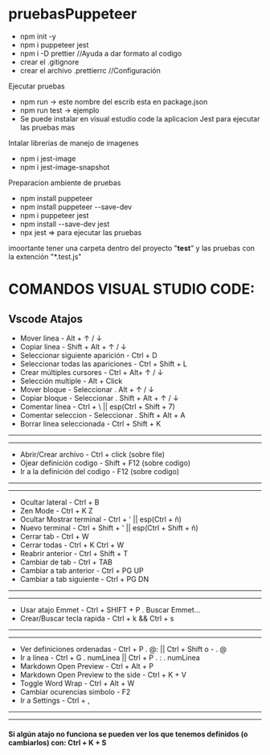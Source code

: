 # pruebasPuppeteer

* npm init -y
* npm i puppeteer jest
* npm i -D prettier //Ayuda a dar formato al codigo
* crear el .gitignore
* crear el archivo .prettierrc //Configuración

Ejecutar pruebas

* npm run <nombreScrib> -> este nombre del escrib esta en package.json
* npm run test -> ejemplo
* Se puede instalar en visual estudio code la aplicacion Jest para ejecutar las pruebas mas

Intalar librerias de manejo de imagenes

* npm i jest-image
* npm i jest-image-snapshot

Preparacion ambiente de pruebas

* npm install puppeteer
* npm install puppeteer --save-dev
* npm i puppeteer jest
* npm install --save-dev jest
* npx jest => para ejecutar las pruebas

imoortante tener una carpeta dentro del proyecto "__test__" y las pruebas con la extención "*.test.js"

# COMANDOS VISUAL STUDIO CODE:


## Vscode Atajos

- Mover linea - Alt + ↑ / ↓
- Copiar linea - Shift + Alt + ↑ / ↓
- Seleccionar siguiente aparición - Ctrl + D
- Seleccionar todas las apariciones - Ctrl + Shift + L
- Crear múltiples cursores - Ctrl + Alt+ ↑ / ↓
- Selección multiple - Alt + Click
- Mover bloque - Seleccionar .  Alt + ↑ / ↓
- Copiar bloque - Seleccionar .  Shift + Alt + ↑ / ↓
- Comentar linea - Ctrl + \ || esp(Ctrl + Shift + 7)
- Comentar seleccion - Seleccionar .  Shift + Alt + A
- Borrar linea seleccionada - Ctrl + Shift + K
---
---
+ Abrir/Crear archivo - Ctrl + click (sobre file)
+ Ojear definición codigo - Shift + F12 (sobre codigo)
+ Ir a la definición del codigo - F12 (sobre codigo)
---
---
* Ocultar lateral -  Ctrl + B
* Zen Mode -  Ctrl + K Z
* Ocultar Mostrar terminal - Ctrl + ' || esp(Ctrl + ñ)
* Nuevo terminal - Ctrl + Shift + ' || esp(Ctrl + Shift + ñ)
* Cerrar tab - Ctrl + W 
* Cerrar todas - Ctrl + K  Ctrl + W  
* Reabrir anterior - Ctrl + Shift + T    
* Cambiar de tab - Ctrl + TAB  
* Cambiar a tab anterior - Ctrl + PG UP  
* Cambiar a tab siguiente - Ctrl + PG DN   
---
---
* Usar atajo Emmet -  Ctrl + SHIFT + P . Buscar Emmet...
* Crear/Buscar tecla rapida - Ctrl + k && Ctrl + s
---
---
- Ver definiciones ordenadas - Ctrl + P . @: ||  Ctrl + Shift o - . @
- Ir a linea - Ctrl + G . numLinea || Ctrl + P . : . numLinea
- Markdown Open Preview - Ctrl + Alt + P 
- Markdown Open Preview to the side - Ctrl + K + V
- Toggle Word Wrap -  Ctrl + Alt + W
- Cambiar ocurencias simbolo - F2
- Ir a Settings - Ctrl + ,
---
---
#### Si algún atajo no funciona se pueden ver los que tenemos definidos (o cambiarlos) con: Ctrl + K + S
